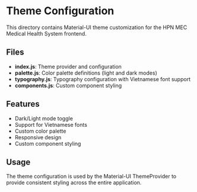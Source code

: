 # Theme Configuration

This directory contains Material-UI theme customization for the HPN MEC Medical Health System frontend.

## Files

- **index.js**: Theme provider and configuration
- **palette.js**: Color palette definitions (light and dark modes)
- **typography.js**: Typography configuration with Vietnamese font support
- **components.js**: Custom component styling

## Features

- Dark/Light mode toggle
- Support for Vietnamese fonts
- Custom color palette
- Responsive design
- Custom component styling

## Usage

The theme configuration is used by the Material-UI ThemeProvider to provide consistent styling across the entire application.